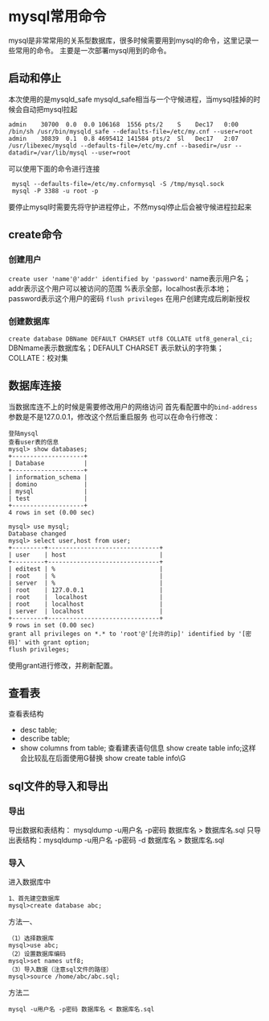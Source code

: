 # mysql常用命令
mysql是非常常用的关系型数据库，很多时候需要用到mysql的命令，这里记录一些常用的命令。
主要是一次部署mysql用到的命令。

## 启动和停止
本次使用的是mysqld_safe
mysqld_safe相当与一个守候进程，当mysql挂掉的时候会自动把mysql拉起
```shell
admin    30700  0.0  0.0 106168  1556 pts/2    S    Dec17   0:00 /bin/sh /usr/bin/mysqld_safe --defaults-file=/etc/my.cnf --user=root
admin    30839  0.1  0.8 4695412 141584 pts/2  Sl   Dec17   2:07 /usr/libexec/mysqld --defaults-file=/etc/my.cnf --basedir=/usr --datadir=/var/lib/mysql --user=root
```
可以使用下面的命令进行连接
```
 mysql --defaults-file=/etc/my.cnformysql -S /tmp/mysql.sock
 mysql -P 3388 -u root -p
```
要停止mysql时需要先将守护进程停止，不然mysql停止后会被守候进程拉起来

## create命令
### 创建用户
`create user 'name'@'addr' identified by 'password'`
name表示用户名；addr表示这个用户可以被访问的范围 %表示全部，localhost表示本地；password表示这个用户的密码
`flush privileges` 在用户创建完成后刷新授权

### 创建数据库
`create database DBName DEFAULT CHARSET utf8 COLLATE utf8_general_ci;`
DBNmame表示数据库名；DEFAULT CHARSET 表示默认的字符集； COLLATE：校对集

## 数据库连接
当数据库连不上的时候是需要修改用户的网络访问
首先看配置中的`bind-address`参数是不是127.0.0.1，修改这个然后重启服务
也可以在命令行修改：
```
登陆mysql
查看user表的信息
mysql> show databases;
+--------------------+
| Database           |
+--------------------+
| information_schema |
| domino             |
| mysql              |
| test               |
+--------------------+
4 rows in set (0.00 sec)

mysql> use mysql;
Database changed
mysql> select user,host from user;
+---------+-------------------------------+
| user    | host                          |
+---------+-------------------------------+
| editest | %                             |
| root    | %                             |
| server  | %                             |
| root    | 127.0.0.1                     |
| root    |  localhost                    |
| root    | localhost                     |
| server  | localhost                     |
+---------+-------------------------------+
9 rows in set (0.00 sec)
grant all privileges on *.* to 'root'@'[允许的ip]' identified by '[密码]' with grant option;
flush privileges;
```
使用grant进行修改，并刷新配置。

## 查看表
查看表结构
- desc table;
- describe table;
- show columns from table;
查看建表语句信息
show create table info;这样会比较乱在后面使用G替换
show create table info\G

## sql文件的导入和导出
### 导出
导出数据和表结构： mysqldump -u用户名 -p密码 数据库名 > 数据库名.sql
只导出表结构：mysqldump -u用户名 -p密码 -d 数据库名 > 数据库名.sql

### 导入
进入数据库中
```language
1、首先建空数据库
mysql>create database abc;
```
方法一、
```language
（1）选择数据库
mysql>use abc;
（2）设置数据库编码
mysql>set names utf8;
（3）导入数据（注意sql文件的路径）
mysql>source /home/abc/abc.sql;
```
方法二
```
mysql -u用户名 -p密码 数据库名 < 数据库名.sql
```

























